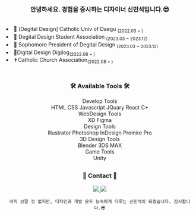 <div align="center">
 
  ### 안녕하세요. 경험을 중시하는 디자이너 신민석입니다.😎
</div>
<div align="left">
  <br>
  <li> 🏫 [Degital Design] Catholic Univ of Daegu <sub>(2022.03 ~ )</sub></li>
  <li> 🦢 Degital Design Student Association <sub>(2023.03 ~ 2023.12)</sub></li>
  <li> 🦢 Sophomore President of Degital Design  <sub>(2023.03 ~ 2023.12)</sub></li>

  <li>  📖Digital Design Digilog<sub>(2022.08 ~ )</sub></li>
  <li>  ✝️Catholic Church Association<sub>(2022.08 ~ )</sub></li>
  <br>
</div>

<div align="center" >
  
  ##
  
  ### 🛠 Available Tools 🛠
  <div align="center">
  Develop Tools
  <br>HTML CSS Javascript JQuary React C+<br>
  WebDesign Tools
  <br>XD Figma<br> 
  Design Tools 
  <br>Illustrator Photoshop InDesign Premire Pro<br>
  3D Design Tools
  <br>Blender 3DS MAX<br>
  Game Tools
  <br>Unity<br>
  </div>
  
  ##
  ### 📩 Contact 📩
  <div align="center">
    <a href="https://www.instagram.com/xx_xstyles/">
      <img src="https://img.shields.io/badge/xx_xstyles-E4405F?style=plastic&logo=instagram&logoColor=white"/> 
    </a>
    <a>
      <img src="https://img.shields.io/badge/m1nseokdesign-EA4335?style=plastic&logo=gmail&logoColor=white"/> 
    </a>

    아직 보잘 것 없지만, 디자인과 개발 모두 능숙하게 다루는 신민석이 되겠습니다. 감사합니다.😎
  </div>
</div>
